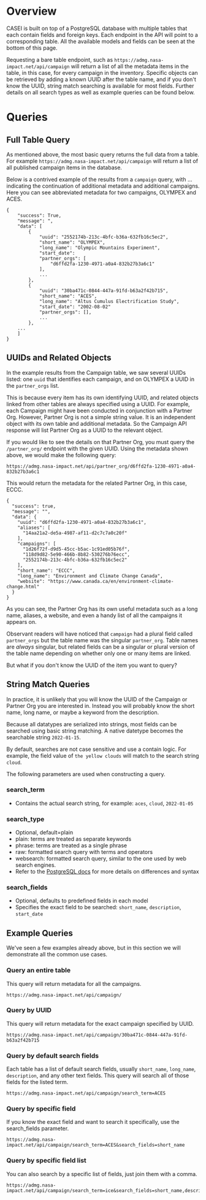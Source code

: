 # Overview

CASEI is built on top of a PostgreSQL database with multiple tables that each contain fields and foreign keys. Each endpoint in the API will point to a corresponding table. All the available models and fields can be seen at the bottom of this page.

Requesting a bare table endpoint, such as `https://admg.nasa-impact.net/api/campaign` will return a list of all the metadata items in the table, in this case, for every campaign in the inventory. Specific objects can be retrieved by adding a known UUID after the table name, and if you don't know the UUID, string match searching is available for most fields. Further details on all search types as well as example queries can be found below.

# Queries
## Full Table Query
As mentioned above, the most basic query returns the full data from a table. For example `https://admg.nasa-impact.net/api/campaign` will return a list of all published campaign items in the database.

Below is a contrived example of the results from a `campaign` query, with ... indicating the continuation of additional metadata and additional campaigns. Here you can see abbreviated metadata for two campaigns, OLYMPEX and ACES.

```
{ 
    "success": True, 
    "message": ", 
    "data": [
        { 
            "uuid": "2552174b-213c-4bfc-b36a-632fb16c5ec2",
            "short_name": "OLYMPEX",
            "long_name": "Olympic Mountains Experiment",
            "start_date":
            "partner_orgs": [
                "d6ffd2fa-1230-4971-a0a4-832b27b3a6c1"
            ],
            ...
        }, 
        { 
            "uuid": "30ba471c-0844-447a-91fd-b63a2f42b715",
            "short_name": "ACES",
            "long_name": "Altus Cumulus Electrification Study",
            "start_date": "2002-08-02"
            "partner_orgs": [],
            ...
        }, 
    ...
    ]
}
```
## UUIDs and Related Objects

In the example results from the Campaign table, we saw several UUIDs listed: one `uuid` that identifies each campaign, and on OLYMPEX a UUID in the `partner_orgs` list.

This is because every item has its own identifying UUID, and related objects linked from other tables are always specified using a UUID. For example, each Campaign might have been conducted in conjunction with a Partner Org. However, Partner Org is not a simple string value. It is an independent object with its own table and additional metadata. So the Campaign API response will list Partner Org as a UUID to the relevant object.

If you would like to see the details on that Partner Org, you must query the `/partner_org/` endpoint with the given UUID. Using the metadata shown above, we would make the following query:
```
https://admg.nasa-impact.net/api/partner_org/d6ffd2fa-1230-4971-a0a4-832b27b3a6c1
```
This would return the metadata for the related Partner Org, in this case, ECCC.
```
{
  "success": true,
  "message": "",
  "data": {
    "uuid": "d6ffd2fa-1230-4971-a0a4-832b27b3a6c1",
    "aliases": [
      "14aa21a2-de5a-4987-af11-d2c7c7a0c20f"
    ],
    "campaigns": [
      "1d26f72f-d9d5-45cc-b5ac-1c91ed05b76f",
      "118d9d82-5e90-466b-8b82-530276b76ecc",
      "2552174b-213c-4bfc-b36a-632fb16c5ec2"
    ],
    "short_name": "ECCC",
    "long_name": "Environment and Climate Change Canada",
    "website": "https://www.canada.ca/en/environment-climate-change.html"
  }
}
```
As you can see, the Partner Org has its own useful metadata such as a long name, aliases, a website, and even a handy list of all the campaigns it appears on.

Observant readers will have noticed that `campaign` had a plural field called `partner_orgs` but the table name was the singular `partner_org`. Table names are *always* singular, but related fields can be a singular or plural version of the table name depending on whether only one or many items are linked.

But what if you don't know the UUID of the item you want to query?

## String Match Queries
In practice, it is unlikely that you will know the UUID of the Campaign or Partner Org you are interested in. Instead you will probably know the short name, long name, or maybe a keyword from the description.

Because all datatypes are serialized into strings, most fields can be searched using basic string matching. A native datetype becomes the searchable string `2022-01-15`. 

By default, searches are not case sensitive and use a contain logic. For example, the field value of `the yellow clouds` will match to the search string `cloud`. 

The following parameters are used when constructing a query.

### search_term
- Contains the actual search string, for example: `aces`, `cloud`, `2022-01-05`

### search_type
- Optional, default=plain
- plain: terms are treated as separate keywords
- phrase: terms are treated as a single phrase
- raw: formatted search query with terms and operators
- websearch: formatted search query, similar to the one used by web search engines. 
- Refer to the [PostgreSQL docs](https://www.postgresql.org/docs/current/textsearch-controls.html#TEXTSEARCH-PARSING-QUERIES) for more details on differences and syntax

### search_fields
- Optional, defaults to predefined fields in each model
- Specifies the exact field to be searched: `short_name`, `description`, `start_date`



## Example Queries
We've seen a few examples already above, but in this section we will demonstrate all the common use cases.

### Query an entire table
This query will return metadata for all the campaigns.
```
https://admg.nasa-impact.net/api/campaign/
```
### Query by UUID
This query will return metadata for the exact campaign specified by UUID.
```
https://admg.nasa-impact.net/api/campaign/30ba471c-0844-447a-91fd-b63a2f42b715
```
### Query by default search fields
Each table has a list of default search fields, usually `short_name`, `long_name`, `description`, and any other text fields. This query will search all of those fields for the listed term.
```
https://admg.nasa-impact.net/api/campaign/search_term=ACES
```
### Query by specific field
If you know the exact field and want to search it specifically, use the search_fields parameter.
```
https://admg.nasa-impact.net/api/campaign/search_term=ACES&search_fields=short_name
```
### Query by specific field list
You can also search by a specific list of fields, just join them with a comma.
```
https://admg.nasa-impact.net/api/campaign/search_term=ice&search_fields=short_name,description
```
